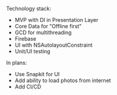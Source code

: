 Technology stack:

- MVP with DI in Presentation Layer
- Core Data for "Offline first"
- GCD for multithreading
- Firebase
- UI with NSAutolayoutConstraint
- Unit/UI testing

In plans: 

- Use Snapkit for UI
- Add ability to load photos from internet
- Add CI/CD
